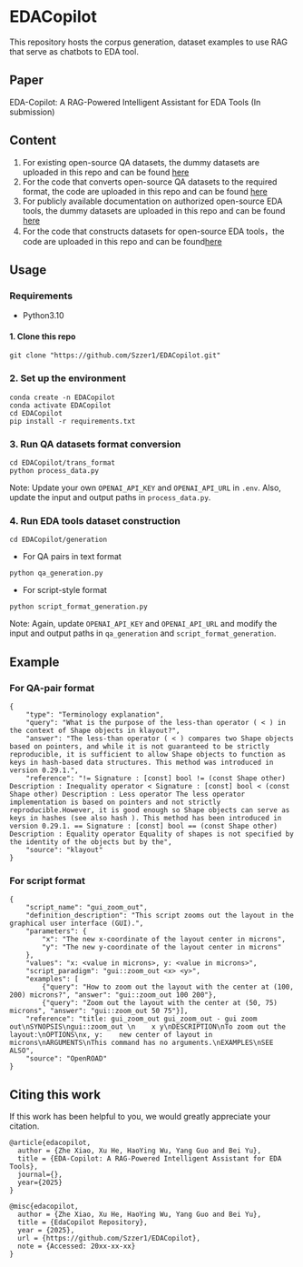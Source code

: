 # EDACopilot
This repository hosts the corpus generation, dataset examples to use RAG that serve as chatbots to EDA tool.

## Paper
EDA-Copilot: A RAG-Powered Intelligent Assistant for EDA Tools (In submission)

## Content
1) For existing open-source QA datasets, the dummy datasets are uploaded in this repo and can be found [here](https://github.com/Szzer1/EDACopilot/tree/main/trans_format/processed_data)
2) For the code that converts open-source QA datasets to the required format, the code are uploaded in this repo and can be found [here](https://github.com/Szzer1/EDACopilot/tree/main/trans_format)
3) For publicly available documentation on authorized open-source EDA tools, the dummy datasets are uploaded in this repo and can be found [here](https://github.com/Szzer1/EDACopilot/tree/main/generation/dataset)
4) For the code that constructs datasets for open-source EDA tools，the code are uploaded in this repo and can be found[here](https://github.com/Szzer1/EDACopilot/tree/main/generation)


## Usage
### Requirements
- Python3.10

#### 1. Clone this repo
```
git clone "https://github.com/Szzer1/EDACopilot.git"
```


### 2. Set up the environment
```
conda create -n EDACopilot
conda activate EDACopilot
cd EDACopilot
pip install -r requirements.txt
```

### 3. Run QA datasets format conversion
```
cd EDACopilot/trans_format
python process_data.py
```
Note: Update your own ```OPENAI_API_KEY``` and ```OPENAI_API_URL``` in ```.env```. Also, update the input and output paths in ```process_data.py```.

### 4. Run EDA tools dataset construction
```
cd EDACopilot/generation
```
- For QA pairs in text format
```
python qa_generation.py
```
- For script-style format
```
python script_format_generation.py
```
Note: Again, update ```OPENAI_API_KEY``` and ```OPENAI_API_URL``` and modify the input and output paths in ```qa_generation``` and ```script_format_generation```.

## Example
### For QA-pair format
```
{
	"type": "Terminology explanation", 
	"query": "What is the purpose of the less-than operator ( < ) in the context of Shape objects in klayout?", 
	"answer": "The less-than operator ( < ) compares two Shape objects based on pointers, and while it is not guaranteed to be strictly reproducible, it is sufficient to allow Shape objects to function as keys in hash-based data structures. This method was introduced in version 0.29.1.", 
	"reference": "!= Signature : [const] bool != (const Shape other) Description : Inequality operator < Signature : [const] bool < (const Shape other) Description : Less operator The less operator implementation is based on pointers and not strictly reproducible.However, it is good enough so Shape objects can serve as keys in hashes (see also hash ). This method has been introduced in version 0.29.1. == Signature : [const] bool == (const Shape other) Description : Equality operator Equality of shapes is not specified by the identity of the objects but by the", 
	"source": "klayout"
}
```
### For script format

```
{
	"script_name": "gui_zoom_out", 
	"definition_description": "This script zooms out the layout in the graphical user interface (GUI).", 
	"parameters": {
		"x": "The new x-coordinate of the layout center in microns", 
		"y": "The new y-coordinate of the layout center in microns"
	}, 
	"values": "x: <value in microns>, y: <value in microns>", 
	"script_paradigm": "gui::zoom_out <x> <y>", 
	"examples": [
		{"query": "How to zoom out the layout with the center at (100, 200) microns?", "answer": "gui::zoom_out 100 200"},
 		{"query": "Zoom out the layout with the center at (50, 75) microns", "answer": "gui::zoom_out 50 75"}], 
	"reference": "title: gui_zoom_out gui_zoom_out - gui zoom out\nSYNOPSIS\ngui::zoom_out \n    x y\nDESCRIPTION\nTo zoom out the layout:\nOPTIONS\nx, y:    new center of layout in microns\nARGUMENTS\nThis command has no arguments.\nEXAMPLES\nSEE ALSO", 
	"source": "OpenROAD"
}
```

## Citing this work

If this work has been helpful to you, we would greatly appreciate your citation.
```
@article{edacopilot,
  author = {Zhe Xiao, Xu He, HaoYing Wu, Yang Guo and Bei Yu},
  title = {EDA-Copilot: A RAG-Powered Intelligent Assistant for EDA Tools},
  journal={},
  year={2025}
}
```
```
@misc{edacopilot,
  author = {Zhe Xiao, Xu He, HaoYing Wu, Yang Guo and Bei Yu},
  title = {EdaCopilot Repository},
  year = {2025},
  url = {https://github.com/Szzer1/EDACopilot},
  note = {Accessed: 20xx-xx-xx}
}
```
